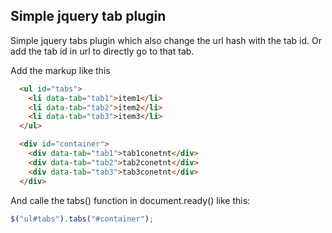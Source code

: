 ## Simple jquery tab plugin
Simple jquery tabs plugin which also change the url hash with the tab id. Or add the tab id in url to directly go to that tab.

Add the markup like this

```html
  <ul id="tabs">
    <li data-tab="tab1">item1</li>
    <li data-tab="tab2">item2</li>
    <li data-tab="tab3">item3</li>
  </ul>

  <div id="container">
    <div data-tab="tab1">tab1conetnt</div>
    <div data-tab="tab2">tab2conetnt</div>
    <div data-tab="tab3">tab3conetnt</div>
  </div>
```

And calle the tabs() function in document.ready() like this:

```javascript
$("ul#tabs").tabs("#container");
``` 

